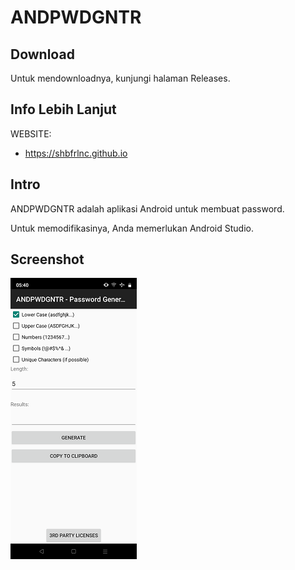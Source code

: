 # ANDPWDGNTR

## Download

Untuk mendownloadnya, kunjungi halaman Releases.

## Info Lebih Lanjut

WEBSITE:

- https://shbfrlnc.github.io

## Intro

ANDPWDGNTR adalah aplikasi Android untuk membuat password.

Untuk memodifikasinya, Anda memerlukan Android Studio.

## Screenshot

![ScreenShot](assets/ANDPWDGNTR-Screenshot-Small.png?raw=true)